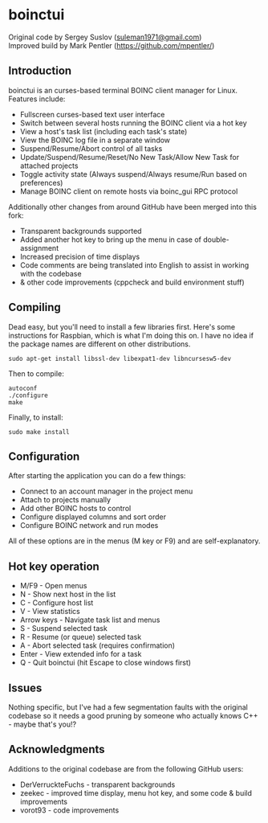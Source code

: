 # boinctui
Original code by Sergey Suslov (suleman1971@gmail.com)  
Improved build by Mark Pentler (https://github.com/mpentler/)  

## Introduction
boinctui is an curses-based terminal BOINC client manager for Linux. Features include:
- Fullscreen curses-based text user interface
- Switch between several hosts running the BOINC client via a hot key
- View a host's task list (including each task's state)
- View the BOINC log file in a separate window
- Suspend/Resume/Abort control of all tasks
- Update/Suspend/Resume/Reset/No New Task/Allow New Task for attached projects
- Toggle activity state (Always suspend/Always resume/Run based on preferences)
- Manage BOINC client on remote hosts via boinc_gui RPC protocol

Additionally other changes from around GitHub have been merged into this fork:
- Transparent backgrounds supported
- Added another hot key to bring up the menu in case of double-assignment
- Increased precision of time displays
- Code comments are being translated into English to assist in working with the codebase
- & other code improvements (cppcheck and build environment stuff)

## Compiling
Dead easy, but you'll need to install a few libraries first. Here's some instructions 
for Raspbian, which is what I'm doing this on. I have no idea if the package names are 
different on other distributions.

```
sudo apt-get install libssl-dev libexpat1-dev libncursesw5-dev
```

Then to compile:

```
autoconf
./configure
make
```

Finally, to install:

```
sudo make install
```

## Configuration
After starting the application you can do a few things:
- Connect to an account manager in the project menu
- Attach to projects manually
- Add other BOINC hosts to control
- Configure displayed columns and sort order
- Configure BOINC network and run modes

All of these options are in the menus (M key or F9) and are self-explanatory.

## Hot key operation
- M/F9 - Open menus
- N - Show next host in the list
- C - Configure host list
- V - View statistics
- Arrow keys - Navigate task list and menus
- S - Suspend selected task
- R - Resume (or queue) selected task
- A - Abort selected task (requires confirmation)
- Enter - View extended info for a task
- Q - Quit boinctui (hit Escape to close windows first)

## Issues
Nothing specific, but I've had a few segmentation faults with the original codebase 
so it needs a good pruning by someone who actually knows C++ - maybe that's you!?

## Acknowledgments
Additions to the original codebase are from the following GitHub users:
- DerVerruckteFuchs - transparent backgrounds
- zeekec - improved time display, menu hot key, and some code & build improvements
- vorot93 - code improvements
